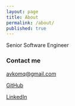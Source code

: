```yaml
---
layout: page
title: About
permalink: /about/
published: true
---
```


Senior Software Engineer

### Contact me

[avkomq@gmail.com](mailto:avkomq@gmail.com)

[GitHub](https://github.com/avkom)

[LinkedIn](https://www.linkedin.com/in/avkom)
